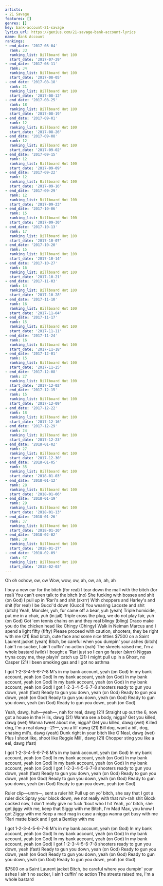 ```yaml
---
artists:
- 21 Savage
features: []
genres: []
key: bank-account-21-savage
lyrics_url: https://genius.com/21-savage-bank-account-lyrics
name: Bank Account
rankings:
- end_date: '2017-08-04'
  rank: 33
  ranking_list: Billboard Hot 100
  start_date: '2017-07-29'
- end_date: '2017-08-11'
  rank: 34
  ranking_list: Billboard Hot 100
  start_date: '2017-08-05'
- end_date: '2017-08-18'
  rank: 21
  ranking_list: Billboard Hot 100
  start_date: '2017-08-12'
- end_date: '2017-08-25'
  rank: 18
  ranking_list: Billboard Hot 100
  start_date: '2017-08-19'
- end_date: '2017-09-01'
  rank: 12
  ranking_list: Billboard Hot 100
  start_date: '2017-08-26'
- end_date: '2017-09-08'
  rank: 12
  ranking_list: Billboard Hot 100
  start_date: '2017-09-02'
- end_date: '2017-09-15'
  rank: 12
  ranking_list: Billboard Hot 100
  start_date: '2017-09-09'
- end_date: '2017-09-22'
  rank: 12
  ranking_list: Billboard Hot 100
  start_date: '2017-09-16'
- end_date: '2017-09-29'
  rank: 12
  ranking_list: Billboard Hot 100
  start_date: '2017-09-23'
- end_date: '2017-10-06'
  rank: 15
  ranking_list: Billboard Hot 100
  start_date: '2017-09-30'
- end_date: '2017-10-13'
  rank: 17
  ranking_list: Billboard Hot 100
  start_date: '2017-10-07'
- end_date: '2017-10-20'
  rank: 15
  ranking_list: Billboard Hot 100
  start_date: '2017-10-14'
- end_date: '2017-10-27'
  rank: 16
  ranking_list: Billboard Hot 100
  start_date: '2017-10-21'
- end_date: '2017-11-03'
  rank: 14
  ranking_list: Billboard Hot 100
  start_date: '2017-10-28'
- end_date: '2017-11-10'
  rank: 16
  ranking_list: Billboard Hot 100
  start_date: '2017-11-04'
- end_date: '2017-11-17'
  rank: 15
  ranking_list: Billboard Hot 100
  start_date: '2017-11-11'
- end_date: '2017-11-24'
  rank: 16
  ranking_list: Billboard Hot 100
  start_date: '2017-11-18'
- end_date: '2017-12-01'
  rank: 15
  ranking_list: Billboard Hot 100
  start_date: '2017-11-25'
- end_date: '2017-12-08'
  rank: 27
  ranking_list: Billboard Hot 100
  start_date: '2017-12-02'
- end_date: '2017-12-15'
  rank: 15
  ranking_list: Billboard Hot 100
  start_date: '2017-12-09'
- end_date: '2017-12-22'
  rank: 18
  ranking_list: Billboard Hot 100
  start_date: '2017-12-16'
- end_date: '2017-12-29'
  rank: 24
  ranking_list: Billboard Hot 100
  start_date: '2017-12-23'
- end_date: '2018-01-02'
  rank: 27
  ranking_list: Billboard Hot 100
  start_date: '2017-12-30'
- end_date: '2018-01-05'
  rank: 35
  ranking_list: Billboard Hot 100
  start_date: '2018-01-03'
- end_date: '2018-01-12'
  rank: 28
  ranking_list: Billboard Hot 100
  start_date: '2018-01-06'
- end_date: '2018-01-19'
  rank: 29
  ranking_list: Billboard Hot 100
  start_date: '2018-01-13'
- end_date: '2018-01-26'
  rank: 37
  ranking_list: Billboard Hot 100
  start_date: '2018-01-20'
- end_date: '2018-02-02'
  rank: 38
  ranking_list: Billboard Hot 100
  start_date: '2018-01-27'
- end_date: '2018-02-09'
  rank: 47
  ranking_list: Billboard Hot 100
  start_date: '2018-02-03'
---
```

Oh oh oohow, ow, ow
Wow, wow, ow, ah, ow, ah, ah, ah


I buy a new car for the bitch (for real)
I tear down the mall with the bitch (for real)
You can't even talk to the bitch (no)
She fucking with bosses and shit (on God)
I pull up in 'Rari's and shit (skrrr)
With choppers and Harley's and shit (for real)
I be Gucci'd down (Gucci)
You wearing Lacoste and shit (bitch)
Yeah, Moncler, yuh, fur came off a bear, yuh (yeah)
Triple homicide, put me in a chair, yuh (in jail)
Triple cross the plug, we do not play fair, yuh (on God)
Got 'em tennis chains on and they real blingy (bling)
Draco make you do the chicken head like Chingy (Chingy)
Walk in Neiman Marcus and I spend a light fifty (fifty)
Please proceed with caution, shooters, they be right with me (21)
Bad bitch, cute face and some nice titties
$7500 on a Saint Laurent jacket (yeah)
Bitch, be careful when you dumpin' your ashes (bitch)
I ain't no sucker, I ain't cuffin' no action (nah)
The skreets raised me, I'm a whole bastard (wild)
I bought a 'Rari just so I can go faster (skrrr)
Niggas tryna copy me, they playin' catch up (21)
I might pull up in a Ghost, no Casper (21)
I been smoking gas and I got no asthma


I got 1-2-3-4-5-6-7-8 M's in my bank account, yeah (on God)
In my bank account, yeah (on God)
In my bank account, yeah (on God)
In my bank account, yeah (on God)
In my bank account, yeah (on God)
In my bank account, yeah (on God)
I got 1-2-3-4-5-6-7-8 shooters ready to gun you down, yeah (fast)
Ready to gun you down, yeah (on God)
Ready to gun you down, yeah (on God)
Ready to gun you down, yeah (on God)
Ready to gun you down, yeah (on God)
Ready to gun you down, yeah (on God)


Yeah, dawg, huh—yeah—, nah for real, dawg (21)
Straight up out the 6, now got a house in the Hills, dawg (21)
Wanna see a body, nigga? Get you killed, dawg (wet)
Wanna tweet about me, nigga? Get you killed, dawg (wet)
Killed dog, I'm a real dawg—21—, you a lil' dawg (21)
Bill dog, want a bil', dog, chasing mil's, dawg (yeah)
Dunk right in your bitch like O'Neal, dawg (wet)
Plus I shoot like, shoot like Reggie Mill', dawg (21)
Chopper sting you like a eel, dawg (fast)


I got 1-2-3-4-5-6-7-8 M's in my bank account, yeah (on God)
In my bank account, yeah (on God)
In my bank account, yeah (on God)
In my bank account, yeah (on God)
In my bank account, yeah (on God)
In my bank account, yeah (on God)
I got 1-2-3-4-5-6-7-8 shooters ready to gun you down, yeah (fast)
Ready to gun you down, yeah (on God)
Ready to gun you down, yeah (on God)
Ready to gun you down, yeah (on God)
Ready to gun you down, yeah (on God)
Ready to gun you down, yeah (on God)


Ruler clip—umm—, sent a ruler hit
Pull up on yo' bitch, she say that I got a ruler dick
Spray your block down, we not really with that ruh-rah shit
Glock cocked now, I don't really give no fuck 'bout who I hit
Yeah, yo' bitch, she get jiggy with me, keep that Siggy with me
Bitch, I'm Mad Max, you know I got Ziggy with me
Keep a mad mag in case a nigga wanna get busy with me
'Rari matte black and I got a Bentley with me


I got 1-2-3-4-5-6-7-8 M's in my bank account, yeah (on God)
In my bank account, yeah (on God)
In my bank account, yeah (on God)
In my bank account, yeah (on God)
In my bank account, yeah (on God)
In my bank account, yeah (on God)
I got 1-2-3-4-5-6-7-8 shooters ready to gun you down, yeah (fast)
Ready to gun you down, yeah (on God)
Ready to gun you down, yeah (on God)
Ready to gun you down, yeah (on God)
Ready to gun you down, yeah (on God)
Ready to gun you down, yeah (on God)


$7500 on a Saint Laurent jacket
Bitch, be careful where you dumpin' your ashes
I ain't no sucker, I ain't cuffin' no action
The streets raised me, I'm a whole bastard
